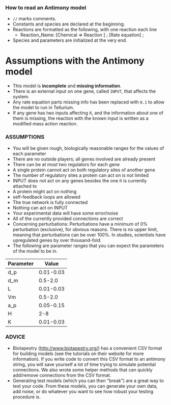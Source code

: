 ### How to read an Antimony model
* `//` marks comments.
* Constants and species are declared at the beginning.
* Reactions are formatted as the following, with one reaction each line
  * Reaction_Name: [Chemical => Reaction ] ; [Rate equation] ;
* Species and parameters are initialized at the very end.  
# Assumptions with the Antimony model
* This model is **incomplete** and **missing information**.
* There is an external input on one gene, called `INPUT`, that affects the system.
* Any rate equation parts missing info has been replaced with `0.1` to allow the model to run in Tellurium. 
* If any gene has two inputs affecting it, and the information about one of them is missing, the reaction with the known input is written as a modified mass action reaction.

### ASSUMPTIONS
* You will be given rough, biologically reasonable ranges for the values of each parameter
* There are no outside players; all genes involved are already present
* There can be at most two regulators for each gene
* A single protein cannot act on both regulatory sites of another gene
* The number of regulatory sites a protein can act on is not limited
* INPUT does not act on any genes besides the one it is currently attached to
* A protein might act on nothing
* self-feedback loops are allowed
* The true network is fully connected
* Nothing can act on INPUT
* Your experimental data will have some error/noise
* All of the currently provided connections are correct
* Concerning perturbations: Perturbations have a minimum of 0% perturbation (exclusive), for obvious reasons. There is no upper limit, meaning that perturbations can be over 100%. In studies, scientists have upregulated genes by over thousand-fold.
* The following are parameter ranges that you can expect the parameters of the model to be in.

| Parameter | Value      |
|-----------|------------|
| d_p       | 0.01-0.03  |
| d_m       | 0.5-2.0    |
| L         | 0.01-0.03  |
| Vm        | 0.5-2.0    |
| a_p       | 0.05-0.15  |
| H         | 2-8        |
| K         | 0.01-0.03  |

### ADVICE
* Biotapestry (http://www.biotapestry.org/) has a convenient CSV format for building models (see the tutorials on their website
	for more information). If you write code to convert this CSV format to an antimony string,
	you will save yourself a lot of time trying to simulate potential connections. We also wrote
	some helper methods that can quickly add/remove connections from the CSV format.
* Generating test models (which you can then "break") are a great way to test your code. From these
 	 models, you can generate your own data, add noise, or do whatever you want to see how
	 robust your testing procedure is.